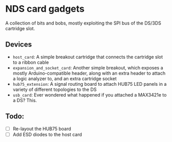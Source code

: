 # NDS card gadgets

A collection of bits and bobs, mostly exploiting the SPI bus of the DS/3DS cartridge slot.

## Devices
* `host_card`: A simple breakout cartridge that connects the cartridge slot to a ribbon cable
* `expansion_and_socket_card`: Another simple breakout, which exposes a mostly Arduino-compatible header, along with an extra header to attach a logic analyzer to, and an extra cartridge socket
* `hub75_extension`: A signal routing board to attach HUB75 LED panels in a variety of different topologies to the DS
* `usb_card`: Ever wondered what happened if you attached a MAX3421e to a DS? This.

## Todo:
* [ ] Re-layout the HUB75 board
* [ ] Add ESD diodes to the host card

